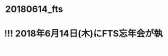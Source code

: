 # 20180614_fts

<html lang="ja">
 <head>
  <meta charset="UTF-8">

<style type="text/css">
  p {
color: #fffafa;
font-size: 1.5em;
 }

    body { background: url(https://torokoid.github.io/fts/20180614_01.JPG) repeat-y top center fixed;  background-size:contain; "} 
   </style> 
</head>
<body>
  <h1><span class="yellow"><marquee behavior="alternate">!!! 2018年6月14日(木)にFTS忘年会が執り行われました !!!</marquee></span></h1>
<p align="right"><marquee direction="right" scrollamount="20" width="30%">(^_^)/~hada</marquee></p>
  </body>
</html>
